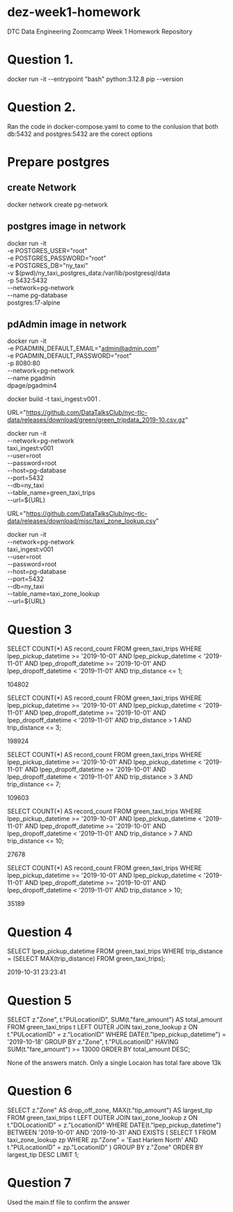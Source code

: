 # dez-week1-homework
DTC Data Engineering Zoomcamp Week 1 Homework Repository

# Question 1.
docker run -it --entrypoint "bash" python:3.12.8
pip --version

# Question 2.
Ran the code in docker-compose.yaml to come to the conlusion that both db:5432 and postgres:5432 are the corect options

# Prepare postgres
## create Network
docker network create pg-network

## postgres image in network
docker run -it \
-e POSTGRES_USER="root" \
-e POSTGRES_PASSWORD="root" \
-e POSTGRES_DB="ny_taxi" \
-v $(pwd)/ny_taxi_postgres_data:/var/lib/postgresql/data \
-p 5432:5432 \
--network=pg-network \
--name pg-database \
postgres:17-alpine

## pdAdmin image in network
docker run -it \
-e PGADMIN_DEFAULT_EMAIL="admin@admin.com" \
-e PGADMIN_DEFAULT_PASSWORD="root" \
-p 8080:80 \
--network=pg-network \
--name pgadmin \
dpage/pgadmin4

docker build -t taxi_ingest:v001 .

URL="https://github.com/DataTalksClub/nyc-tlc-data/releases/download/green/green_tripdata_2019-10.csv.gz"

docker run -it \
  --network=pg-network \
  taxi_ingest:v001 \
    --user=root \
    --password=root \
    --host=pg-database \
    --port=5432 \
    --db=ny_taxi \
    --table_name=green_taxi_trips \
    --url=${URL}

URL="https://github.com/DataTalksClub/nyc-tlc-data/releases/download/misc/taxi_zone_lookup.csv"

docker run -it \
  --network=pg-network \
  taxi_ingest:v001 \
    --user=root \
    --password=root \
    --host=pg-database \
    --port=5432 \
    --db=ny_taxi \
    --table_name=taxi_zone_lookup \
    --url=${URL}

# Question 3
SELECT COUNT(*) AS record_count
FROM green_taxi_trips
WHERE lpep_pickup_datetime >= '2019-10-01'
AND lpep_pickup_datetime < '2019-11-01'
AND lpep_dropoff_datetime >= '2019-10-01'
AND lpep_dropoff_datetime < '2019-11-01'
AND trip_distance <= 1;

104802

SELECT COUNT(*) AS record_count
FROM green_taxi_trips
WHERE lpep_pickup_datetime >= '2019-10-01'
AND lpep_pickup_datetime < '2019-11-01'
AND lpep_dropoff_datetime >= '2019-10-01'
AND lpep_dropoff_datetime < '2019-11-01'
AND trip_distance > 1
AND trip_distance <= 3;

198924

SELECT COUNT(*) AS record_count
FROM green_taxi_trips
WHERE lpep_pickup_datetime >= '2019-10-01'
AND lpep_pickup_datetime < '2019-11-01'
AND lpep_dropoff_datetime >= '2019-10-01'
AND lpep_dropoff_datetime < '2019-11-01'
AND trip_distance > 3
AND trip_distance <= 7;

109603

SELECT COUNT(*) AS record_count
FROM green_taxi_trips
WHERE lpep_pickup_datetime >= '2019-10-01'
AND lpep_pickup_datetime < '2019-11-01'
AND lpep_dropoff_datetime >= '2019-10-01'
AND lpep_dropoff_datetime < '2019-11-01'
AND trip_distance > 7
AND trip_distance <= 10;

27678

SELECT COUNT(*) AS record_count
FROM green_taxi_trips
WHERE lpep_pickup_datetime >= '2019-10-01'
AND lpep_pickup_datetime < '2019-11-01'
AND lpep_dropoff_datetime >= '2019-10-01'
AND lpep_dropoff_datetime < '2019-11-01'
AND trip_distance > 10;

35189

# Question 4
SELECT lpep_pickup_datetime
FROM green_taxi_trips
WHERE trip_distance = (SELECT MAX(trip_distance) FROM green_taxi_trips);

2019-10-31 23:23:41

# Question 5
SELECT z."Zone", t."PULocationID", SUM(t."fare_amount") AS total_amount
FROM green_taxi_trips t
LEFT OUTER JOIN taxi_zone_lookup z ON t."PULocationID" = z."LocationID"
WHERE DATE(t."lpep_pickup_datetime") = '2019-10-18'
GROUP BY z."Zone", t."PULocationID"
HAVING SUM(t."fare_amount") >= 13000
ORDER BY total_amount DESC;

None of the answers match. Only a single Locaion has total fare above 13k

# Question 6
SELECT z."Zone" AS drop_off_zone, MAX(t."tip_amount") AS largest_tip
FROM green_taxi_trips t
LEFT OUTER JOIN taxi_zone_lookup z ON t."DOLocationID" = z."LocationID"
WHERE DATE(t."lpep_pickup_datetime") BETWEEN '2019-10-01' AND '2019-10-31'
  AND EXISTS (
    SELECT 1
    FROM taxi_zone_lookup zp
    WHERE zp."Zone" = 'East Harlem North' AND t."PULocationID" = zp."LocationID"
  )
GROUP BY z."Zone"
ORDER BY largest_tip DESC
LIMIT 1;

# Question 7
Used the main.tf file to confirm the answer
